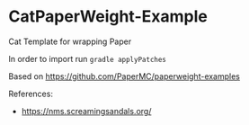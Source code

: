 # CatPaperWeight-Example
Cat Template for wrapping Paper

In order to import run `gradle applyPatches`

Based on https://github.com/PaperMC/paperweight-examples

References:
- https://nms.screamingsandals.org/
